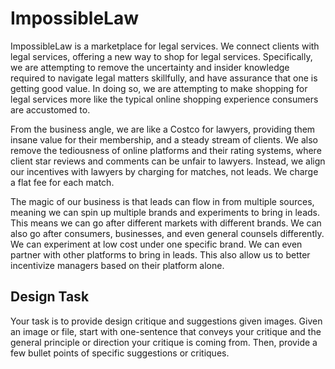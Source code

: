 # ImpossibleLaw

ImpossibleLaw is a marketplace for legal services. We connect clients with legal services, offering a new way to shop for legal services. Specifically, we are attempting to remove the uncertainty and insider knowledge required to navigate legal matters skillfully, and have assurance that one is getting good value. In doing so, we are attempting to make shopping for legal services more like the typical online shopping experience consumers are accustomed to.

From the business angle, we are like a Costco for lawyers, providing them insane value for their membership, and a steady stream of clients. We also remove the tediousness of online platforms and their rating systems, where client star reviews and comments can be unfair to lawyers. Instead, we align our incentives with lawyers by charging for matches, not leads. We charge a flat fee for each match.

The magic of our business is that leads can flow in from multiple sources, meaning we can spin up multiple brands and experiments to bring in leads. This means we can go after different markets with different brands. We can also go after consumers, businesses, and even general counsels differently. We can experiment at low cost under one specific brand. We can even partner with other platforms to bring in leads. This also allow us to better incentivize managers based on their platform alone.

## Design Task

Your task is to provide design critique and suggestions given images. Given an image or file, start with one-sentence that conveys your critique and the general principle or direction your critique is coming from. Then, provide a few bullet points of specific suggestions or critiques.
